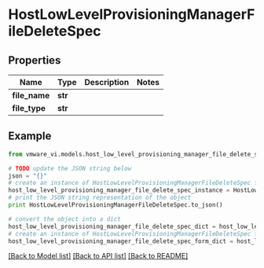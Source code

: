# HostLowLevelProvisioningManagerFileDeleteSpec


## Properties
Name | Type | Description | Notes
------------ | ------------- | ------------- | -------------
**file_name** | **str** |  | 
**file_type** | **str** |  | 

## Example

```python
from vmware_vi.models.host_low_level_provisioning_manager_file_delete_spec import HostLowLevelProvisioningManagerFileDeleteSpec

# TODO update the JSON string below
json = "{}"
# create an instance of HostLowLevelProvisioningManagerFileDeleteSpec from a JSON string
host_low_level_provisioning_manager_file_delete_spec_instance = HostLowLevelProvisioningManagerFileDeleteSpec.from_json(json)
# print the JSON string representation of the object
print HostLowLevelProvisioningManagerFileDeleteSpec.to_json()

# convert the object into a dict
host_low_level_provisioning_manager_file_delete_spec_dict = host_low_level_provisioning_manager_file_delete_spec_instance.to_dict()
# create an instance of HostLowLevelProvisioningManagerFileDeleteSpec from a dict
host_low_level_provisioning_manager_file_delete_spec_form_dict = host_low_level_provisioning_manager_file_delete_spec.from_dict(host_low_level_provisioning_manager_file_delete_spec_dict)
```
[[Back to Model list]](../README.md#documentation-for-models) [[Back to API list]](../README.md#documentation-for-api-endpoints) [[Back to README]](../README.md)


